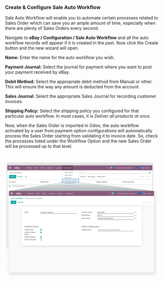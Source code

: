 
### Create & Configure Sale Auto Workflow



Sale Auto Workflow will enable you to automate certain processes related to Sales Order which can save you an ample amount of time, especially when there are plenty of Sales Orders every second.


Navigate to **eBay / Configuration / Sale Auto Workflow** and all the auto workflow records will appear if it is created in the past. Now click the Create button and the new wizard will open. 


**Name:** Enter the name for the auto workflow you wish. 


**Payment Journal:** Select the journal for payment where you want to post your payment received by eBay. 


**Debit Method:** Select the appropriate debit method from Manual or other. This will ensure the way any amount is deducted from the account.


**Sales Journal:** Select the appropriate Sales Journal for recording customer invoices.


**Shipping Policy:** Select the shipping policy you configured for that particular auto workflow. In most cases, it is *Deliver all products at once*.


Now, when the Sales Order is imported in Odoo, the auto workflow activated by a user from payment option configurations will automatically process the Sales Order starting from validating it to invoice date. So, check the processes listed under the Workflow Option and the new Sales Order will be processed up to that level.


 


![](./images/5-1.png)



